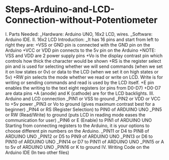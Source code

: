 # Steps-Arduino-and-LCD-Connection-without-Potentiometer
I. Parts Needed:
_Hardware: Arduino UNO, 16x2 LCD, wires.
_Software: Arduino IDE.
II. 16x2 LCD Introduction:
_It has 16 pins and start from left to right they are:
	+VSS or GND pin is connected with the GND pin on the Arduino
	+VCC or VDD pin connects to the 5v pin on the Arduino 
	+NOTE: VSS and VDD are 2 power supply pins
	+Vo is the display contrast pin which controls how thick the character would be shown
	+RS is the register select pin and is used for selecting whether we will send commands (when we set it on low states or 0v) or data to the LCD (when we set it on high states or 5v)
	+RW pin selects the mode whether we read or write on LCD. Write is for writing or sending commands and read is used by the LCD itself.
	+E pin enables the writing to the text eight registers (or pins from D0-D7)
	+D0-D7 are data pins
	+A (anode) and K (cathode) are for the LCD backlights.
III. Arduino and LCD connection
_PIN1 or VSS to ground
_PIN2 or VDD or VCC to +5v power
_PIN3 or Vo to ground (gives maximum contrast best for a beginner)
_PIN4 or RS (Register Selection) to PIN0 of ARDUINO UNO
_PIN5 or RW (Read/Write) to ground (puts LCD in reading mode eases the communication for user)
_PIN6 or E (Enable) to PIN1 of ARDUINO UNO
Starting from connecting registers to the Arduino, it is your options to choose different pin numbers on the Arduino.
_PIN11 or D4 to PIN8 of ARDUINO UNO
_PIN12 or D5 to PIN9 of ARDUINO UNO
_PIN13 or D6 to PIN10 of ARDUINO UNO
_PIN14 or D7 to PIN11 of ARDUINO UNO
_PIN15 or A to 5v of ARDUINO UNO
_PIN16 or K to ground
IV. Writing Code on the Arduino IDE (In two other files)
